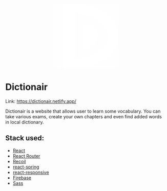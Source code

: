 <p align="center">
  <img src="/dictionairLogo.svg" width=200 height=200 />
</p>

# Dictionair

Link: https://dictionair.netlify.app/

Dictionair is a website that allows user to learn some vocabulary.
You can take various exams, create your own chapters and even find added words in local dictionary.

## Stack used:

- [React](https://pl.reactjs.org/)
- [React Router](https://reactrouter.com/)
- [Recoil](https://recoiljs.org/)
- [react-spring](https://react-spring.io/)
- [react-responsive](https://www.npmjs.com/package/react-responsive)
- [Firebase](https://firebase.google.com/)
- [Sass](https://sass-lang.com/)
